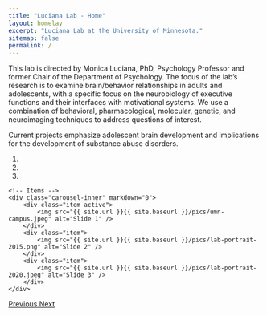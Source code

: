 ```yaml
---
title: "Luciana Lab - Home"
layout: homelay
excerpt: "Luciana Lab at the University of Minnesota."
sitemap: false
permalink: /
---
```


This lab is directed by Monica Luciana, PhD, Psychology Professor and former Chair of the Department of Psychology. The focus of the lab’s research is to examine brain/behavior relationships in adults and adolescents, with a specific focus on the neurobiology of executive functions and their interfaces with motivational systems. We use a combination of behavioral, pharmacological, molecular, genetic, and neuroimaging techniques to address questions of interest.

Current projects emphasize adolescent brain development and implications for the development of substance abuse disorders.

<div markdown="0" id="carousel" class="carousel slide" data-ride="carousel" data-interval="4000" data-pause="hover" >
    <!-- Menu -->
    <ol class="carousel-indicators">
        <li data-target="#carousel" data-slide-to="0" class="active"></li>
        <li data-target="#carousel" data-slide-to="1"></li>
        <li data-target="#carousel" data-slide-to="2"></li>
        <!-- <li data-target="#carousel" data-slide-to="3"></li>
        <li data-target="#carousel" data-slide-to="4"></li>
        <li data-target="#carousel" data-slide-to="5"></li>
        <li data-target="#carousel" data-slide-to="6"></li> -->
    </ol>

    <!-- Items -->
    <div class="carousel-inner" markdown="0">
        <div class="item active">
            <img src="{{ site.url }}{{ site.baseurl }}/pics/umn-campus.jpeg" alt="Slide 1" />
        </div>
        <div class="item">
            <img src="{{ site.url }}{{ site.baseurl }}/pics/lab-portrait-2015.png" alt="Slide 2" />
        </div>
        <div class="item">
            <img src="{{ site.url }}{{ site.baseurl }}/pics/lab-portrait-2020.jpeg" alt="Slide 3" />
        </div>
    </div>
  <a class="left carousel-control" href="#carousel" role="button" data-slide="prev">
    <span class="glyphicon glyphicon-chevron-left" aria-hidden="true"></span>
    <span class="sr-only">Previous</span>
  </a>
  <a class="right carousel-control" href="#carousel" role="button" data-slide="next">
    <span class="glyphicon glyphicon-chevron-right" aria-hidden="true"></span>
    <span class="sr-only">Next</span>
  </a>
</div>

 <!-- **We are  looking for passionate new PhD students, Postdocs, and Master students to join the team** [(more info)]({{ site.url }}{{ site.baseurl }}/vacancies) **!** -->

<!-- <figure class="fourth">
  <img src="{{ site.url }}{{ site.baseurl }}/pics/" style="width: 210px">
  <img src="{{ site.url }}{{ site.baseurl }}/pics/" style="width: 110px">
  <img src="{{ site.url }}{{ site.baseurl }}/pics/" style="width: 120px">
  <img src="{{ site.url }}{{ site.baseurl }}/pics/" style="width: 110px">
</figure> -->
